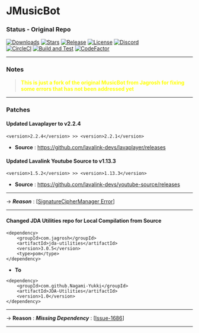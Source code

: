 # JMusicBot

### Status - Original Repo
[![Downloads](https://img.shields.io/github/downloads/jagrosh/MusicBot/total.svg)](https://github.com/jagrosh/MusicBot/releases/latest)
[![Stars](https://img.shields.io/github/stars/jagrosh/MusicBot.svg)](https://github.com/jagrosh/MusicBot/stargazers)
[![Release](https://img.shields.io/github/release/jagrosh/MusicBot.svg)](https://github.com/jagrosh/MusicBot/releases/latest)
[![License](https://img.shields.io/github/license/jagrosh/MusicBot.svg)](https://github.com/jagrosh/MusicBot/blob/master/LICENSE)
[![Discord](https://discordapp.com/api/guilds/147698382092238848/widget.png)](https://discord.gg/0p9LSGoRLu6Pet0k)<br>
[![CircleCI](https://dl.circleci.com/status-badge/img/gh/jagrosh/MusicBot/tree/master.svg?style=svg)](https://dl.circleci.com/status-badge/redirect/gh/jagrosh/MusicBot/tree/master)
[![Build and Test](https://github.com/jagrosh/MusicBot/actions/workflows/build-and-test.yml/badge.svg)](https://github.com/jagrosh/MusicBot/actions/workflows/build-and-test.yml)
[![CodeFactor](https://www.codefactor.io/repository/github/jagrosh/musicbot/badge)](https://www.codefactor.io/repository/github/jagrosh/musicbot)

---

### Notes
> **<p style="color:yellow;background-color:dark-grey">This is just a fork of the original MusicBot from Jagrosh for fixing some errors that has not been addressed yet</p>**
---
### Patches
#### Updated Lavaplayer to v2.2.4
```
<version>2.2.4</version> >> <version>2.2.1</version>
```
- **Source** : https://github.com/lavalink-devs/lavaplayer/releases
#### Updated Lavalink Youtube Source to v1.13.3
```
<version>1.5.2</version> >> <version>1.13.3</version>
```
- **Source** : https://github.com/lavalink-devs/youtube-source/releases
---
$\longrightarrow$ ***Reason*** : [[SignatureCipherManager Error](https://github.com/jagrosh/MusicBot/issues1694)]

---
#### Changed JDA Utilities repo for Local Compilation from Source
```
<dependency>
    <groupId>com.jagrosh</groupId>
    <artifactId>jda-utilities</artifactId>
    <version>3.0.5</version>
    <type>pom</type>
</dependency>
```
- **To**
```
<dependency>
    <groupId>com.github.Nagami-Yukki</groupId>
    <artifactId>JDA-Utilities</artifactId>
    <version>1.0</version>
</dependency>
```
---
$\longrightarrow$ **Reason** : ***Missing Dependency*** :  [[Issue-1686](https://github.com/jagrosh/MusicBot/issues/1686)]

---